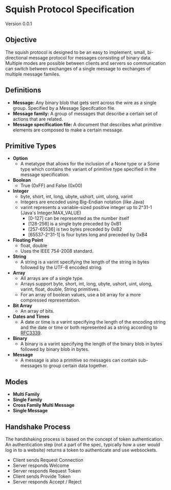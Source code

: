 # Squish Protocol Specification

Version 0.0.1

## Objective

The squish protocol is designed to be an easy to implement, small, bi-directional message protocol for messages consisting of binary data. Multiple modes are possible between clients and servers so communication can switch between exchanges of a single message to exchanges of multiple message familes.

## Definitions

* **Message:** Any binary blob that gets sent across the wire as a single group. Specified by a Message Specifcation file.
* **Message family:** A group of messages that describe a certain set of actions that are related.
* **Message specification file:** A document that describes what primitive elements are composed to make a certain message.

## Primitive Types

* **Option**
    * A metatype that allows for the inclusion of a None type or a Some type which contains the variant of primitive type specified in the message specification. 
* **Boolean**
    * True (0xFF) and False (0x00)
* **Integer**
    * byte, short, int, long, ubyte, ushort, uint, ulong, varint
    * Integers are encoded using Big-Endian notation (like Java)
    * varint represents a variable-sized positive integer up to 2^31-1 (Java's Integer.MAX_VALUE)
        * [0-127] can be represented as the number itself
        * [128-256] is a single byte preceded by 0xB1
        * [257-65536] is two bytes preceded by 0xB2
        * [65537-2^31-1] is four bytes long and preceded by 0xB4
* **Floating Point**
    * float, double
    * Uses the IEEE 754-2008 standard.
* **String**
    * A string is a varint specifying the length of the string in bytes followed by the UTF-8 encoded string.
* **Array**
    * All arrays are of a single type.
    * Arrays support byte, short, int, long, ubyte, ushort, uint, ulong, varint, float, double, String primitives.
    * For an array of boolean values, use a bit array for a more compressed representation.
* **Bit Array**
    * An array of bits.
* **Dates and Times**
    * A date or time is a varint specifying the length of the encoding string and the date or time or both represented as a string according to [RFC3339](https://tools.ietf.org/html/rfc3339).
* **Binary**
    * A binary is a varint specifying the length of the binary blob in bytes followed by binary blob in bytes.
* **Message**
    * A message is also a primitive so messages can contain sub-messages to group certain data together.

## Modes

* **Multi Family**
* **Single Family**
* **Cross Family Multi Message**
* **Single Message**

## Handshake Process

The handshaking process is based on the concept of token authentication. An authentication step (not a part of the spec, typically how a user would log in to a website) returns a token to authenticate and use websockets.

* Client sends Request Connection
* Server responds Welcome
* Server responds Request Token
* Client sends Provide Token
* Server responds Accept / Reject





